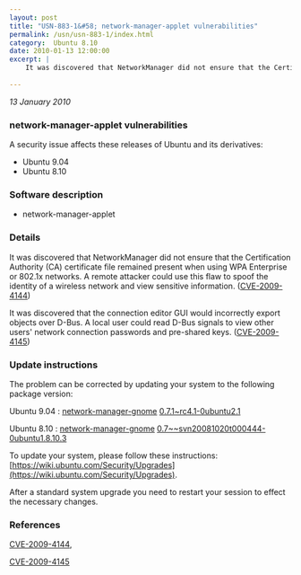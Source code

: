 ```yaml
---
layout: post
title: "USN-883-1&#58; network-manager-applet vulnerabilities"
permalink: /usn/usn-883-1/index.html
category:  Ubuntu 8.10
date: 2010-01-13 12:00:00
excerpt: |
    It was discovered that NetworkManager did not ensure that the Certification Authority (CA) certificate file remained present when using WPA Enterprise or 802.1x networks. A remote attacker could use this flaw to spoof the identity of a wireless network and view sensitive information. ([CVE-2009-4144](http://people.ubuntu.com/~ubuntu-security/cve/CVE-2009-4144))
    
--- 
```

 
 

*13 January 2010*

### network-manager-applet vulnerabilities

A security issue affects these releases of Ubuntu and its derivatives:

* Ubuntu 9.04
* Ubuntu 8.10

### Software description

* network-manager-applet 

### Details

It was discovered that NetworkManager did not ensure that the Certification Authority (CA) certificate file remained present when using WPA Enterprise or 802.1x networks. A remote attacker could use this flaw to spoof the identity of a wireless network and view sensitive information. ([CVE-2009-4144](http://people.ubuntu.com/~ubuntu-security/cve/CVE-2009-4144))

It was discovered that the connection editor GUI would incorrectly export objects over D-Bus. A local user could read D-Bus signals to view other users&#39; network connection passwords and pre-shared keys. ([CVE-2009-4145](http://people.ubuntu.com/~ubuntu-security/cve/CVE-2009-4145)) 

### Update instructions

The problem can be corrected by updating your system to the following package version:

Ubuntu 9.04
 : [network-manager-gnome](https://launchpad.net/ubuntu/+source/network-manager-applet) <span> [0.7.1~rc4.1-0ubuntu2.1](https://launchpad.net/ubuntu/+source/network-manager-applet/0.7.1~rc4.1-0ubuntu2.1) </span> 

Ubuntu 8.10
 : [network-manager-gnome](https://launchpad.net/ubuntu/+source/network-manager-applet) <span> [0.7~~svn20081020t000444-0ubuntu1.8.10.3](https://launchpad.net/ubuntu/+source/network-manager-applet/0.7~~svn20081020t000444-0ubuntu1.8.10.3) </span> 

To update your system, please follow these instructions: [https://wiki.ubuntu.com/Security/Upgrades](https://wiki.ubuntu.com/Security/Upgrades).

After a standard system upgrade you need to restart your session to effect the necessary changes. 

### References

 
 [CVE-2009-4144](http://people.ubuntu.com/~ubuntu-security/cve/CVE-2009-4144), 

 [CVE-2009-4145](http://people.ubuntu.com/~ubuntu-security/cve/CVE-2009-4145)
 

